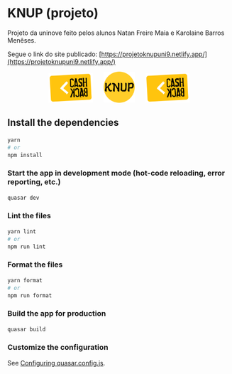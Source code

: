 # KNUP (projeto)  
 
Projeto da uninove feito pelos alunos Natan Freire Maia e Karolaine Barros Menêses.

Segue o link do site publicado: [https://projetoknupuni9.netlify.app/](https://projetoknupuni9.netlify.app/)

<p align="center">
 <img src="https://github.com/KarolaineBM/KNUP/blob/b6f4066e325b5d94abbcf7ec48a33f73009106df/src/assets/cashback.png" alt="Logo 2" width="100">
 &nbsp;&nbsp;&nbsp;&nbsp;
<img src="https://github.com/KarolaineBM/KNUP/blob/b6f4066e325b5d94abbcf7ec48a33f73009106df/src/assets/android-chrome-192x192.png" alt="Logo 1"  width="70">
  &nbsp;&nbsp;&nbsp;&nbsp;
<img src="https://github.com/KarolaineBM/KNUP/blob/b6f4066e325b5d94abbcf7ec48a33f73009106df/src/assets/cashback.png" alt="Logo 2" width="100">
</p>

## Install the dependencies
```bash
yarn
# or
npm install
```

### Start the app in development mode (hot-code reloading, error reporting, etc.)
```bash
quasar dev
```


### Lint the files
```bash
yarn lint
# or
npm run lint
```


### Format the files
```bash
yarn format
# or
npm run format
```



### Build the app for production
```bash
quasar build
```

### Customize the configuration
See [Configuring quasar.config.js](https://v2.quasar.dev/quasar-cli-webpack/quasar-config-js).
